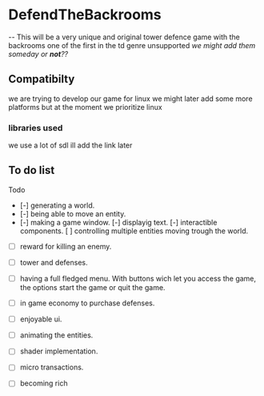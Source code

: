 # DefendTheBackrooms
--
This will be a very unique and original tower defence game with the backrooms one of the first in the td genre unsupported
*we might add them someday or **not**??*
## Compatibilty
we are trying to develop our game for linux we might later add some more platforms but at the moment we prioritize linux

### libraries used 
we use a lot of sdl ill add the link later 

## To do list

Todo
 - [-] generating a world.
 - [-] being able to move an entity.
 - [-] making a game window.
  [-] displayig text.
 [-] interactible components.
  [ ] controlling multiple entities moving trough the world.
 - [ ] reward for killing an enemy.
 - [ ] tower and defenses.
 - [ ] having a full fledged menu. With buttons wich let you access the game, the options start the game or quit the game.
 - [ ] in game economy to purchase defenses.
 - [ ] enjoyable ui. 
 - [ ] animating the entities.
 - [ ] shader implementation. 
 - [ ] micro transactions.
 - [ ] becoming rich
 





